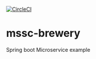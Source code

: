 [![CircleCI](https://circleci.com/gh/vinodvrm525/mssc-beer-service.svg?style=svg)](https://app.circleci.com/pipelines/github/vinodvrm525/mssc-beer-service)
# mssc-brewery
Spring boot Microservice example
